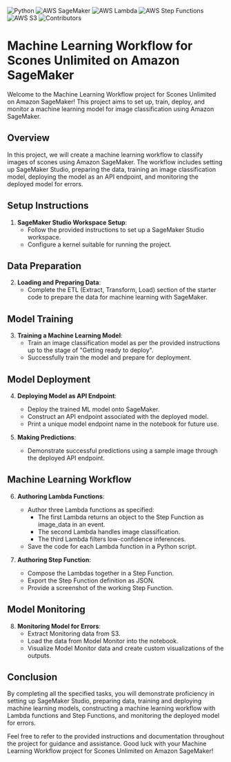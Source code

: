 ![Python](https://img.shields.io/badge/Python-90%25-brightgreen.svg) ![AWS SageMaker](https://img.shields.io/badge/AWS%20SageMaker-Image%20Classification-orange.svg) ![AWS Lambda](https://img.shields.io/badge/AWS%20Lambda-Workflow-red.svg) ![AWS Step Functions](https://img.shields.io/badge/AWS%20Step%20Functions-Orchestration-blue.svg) ![AWS S3](https://img.shields.io/badge/AWS%20S3-Storage-lightgrey.svg) ![Contributors](https://img.shields.io/badge/contributors-1-orange.svg)  

# Machine Learning Workflow for Scones Unlimited on Amazon SageMaker

Welcome to the Machine Learning Workflow project for Scones Unlimited on Amazon SageMaker! This project aims to set up, train, deploy, and monitor a machine learning model for image classification using Amazon SageMaker.

## Overview

In this project, we will create a machine learning workflow to classify images of scones using Amazon SageMaker. The workflow includes setting up SageMaker Studio, preparing the data, training an image classification model, deploying the model as an API endpoint, and monitoring the deployed model for errors.

## Setup Instructions

1. **SageMaker Studio Workspace Setup**:
   - Follow the provided instructions to set up a SageMaker Studio workspace.
   - Configure a kernel suitable for running the project.

## Data Preparation

2. **Loading and Preparing Data**:
   - Complete the ETL (Extract, Transform, Load) section of the starter code to prepare the data for machine learning with SageMaker.

## Model Training

3. **Training a Machine Learning Model**:
   - Train an image classification model as per the provided instructions up to the stage of "Getting ready to deploy".
   - Successfully train the model and prepare for deployment.

## Model Deployment

4. **Deploying Model as API Endpoint**:
   - Deploy the trained ML model onto SageMaker.
   - Construct an API endpoint associated with the deployed model.
   - Print a unique model endpoint name in the notebook for future use.
   
5. **Making Predictions**:
   - Demonstrate successful predictions using a sample image through the deployed API endpoint.

## Machine Learning Workflow

6. **Authoring Lambda Functions**:
   - Author three Lambda functions as specified:
     - The first Lambda returns an object to the Step Function as image_data in an event.
     - The second Lambda handles image classification.
     - The third Lambda filters low-confidence inferences.
   - Save the code for each Lambda function in a Python script.

7. **Authoring Step Function**:
   - Compose the Lambdas together in a Step Function.
   - Export the Step Function definition as JSON.
   - Provide a screenshot of the working Step Function.

## Model Monitoring

8. **Monitoring Model for Errors**:
   - Extract Monitoring data from S3.
   - Load the data from Model Monitor into the notebook.
   - Visualize Model Monitor data and create custom visualizations of the outputs.

## Conclusion

By completing all the specified tasks, you will demonstrate proficiency in setting up SageMaker Studio, preparing data, training and deploying machine learning models, constructing a machine learning workflow with Lambda functions and Step Functions, and monitoring the deployed model for errors.

Feel free to refer to the provided instructions and documentation throughout the project for guidance and assistance. Good luck with your Machine Learning Workflow project for Scones Unlimited on Amazon SageMaker!
